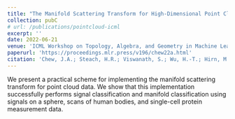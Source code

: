 ```yaml
---
title: "The Manifold Scattering Transform for High-Dimensional Point Cloud Data"
collection: pubC
# url: /publications/pointcloud-icml
excerpt: ''
date: 2022-06-21
venue: 'ICML Workshop on Topology, Algebra, and Geometry in Machine Learning'
paperurl: 'https://proceedings.mlr.press/v196/chew22a.html'
citation: 'Chew, J.A.; Steach, H.R.; Viswanath, S.; Wu, H.-T.; Hirn, M.; Needell, D.; Vesely, Matthew D.; Krishnaswamy, S.; Perlmutter, M. The Manifold Scattering Transform for High-Dimensional Point Cloud Data. In Topological, Algebraic and Geometric Learning Workshops 2022, volume 196, pages 67-78. PMLR, 2022.'
---
```

We present a practical scheme for implementing the manifold scattering transform for point cloud data. We show that this implementation successfully performs signal classification and manifold classification using signals on a sphere, scans of human bodies, and single-cell protein measurement data.

<!-- [See paper here](https://analyticalsciencejournals.onlinelibrary.wiley.com/doi/full/10.1002/cem.3119) -->

<!-- Citation: Kazmierczak, N.P.; Chew, J.A.; Michmerhuizen, A.R.; Kim, S.E.; Drees, Z.D.; Rylaarsdam, A.; Thong, T.; Van Laar, L.; Vander Griend, D.A. Sensitivity Limits for Determining 1:1 Binding Constants from Spectrophotometric Titrations via Global Analysis. Journal of Chemometrics, 2019, 33:e3119. -->
